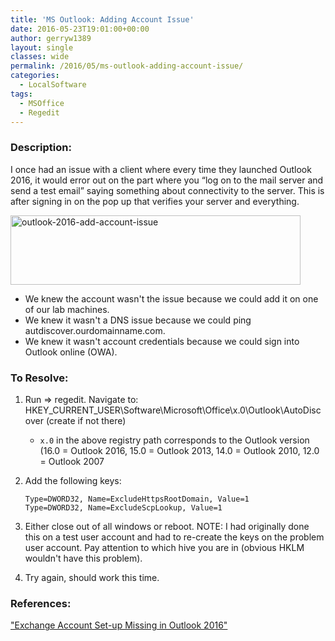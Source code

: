 ```yaml
---
title: 'MS Outlook: Adding Account Issue'
date: 2016-05-23T19:01:00+00:00
author: gerryw1389
layout: single
classes: wide
permalink: /2016/05/ms-outlook-adding-account-issue/
categories:
  - LocalSoftware
tags:
  - MSOffice
  - Regedit
---
```

<!--more-->

### Description:

I once had an issue with a client where every time they launched Outlook 2016, it would error out on the part where you &#8220;log on to the mail server and send a test email&#8221; saying something about connectivity to the server. This is after signing in on the pop up that verifies your server and everything.

  <img class="alignnone size-full wp-image-685" src="https://automationadmin.com/assets/images/uploads/2016/09/outlook-2016-add-account-issue.png" alt="outlook-2016-add-account-issue" width="464" height="111" srcset="https://automationadmin.com/assets/images/uploads/2016/09/outlook-2016-add-account-issue.png 464w, https://automationadmin.com/assets/images/uploads/2016/09/outlook-2016-add-account-issue-300x72.png 300w" sizes="(max-width: 464px) 100vw, 464px" />

   - We knew the account wasn't the issue because we could add it on one of our lab machines.  
   - We knew it wasn't a DNS issue because we could ping autdiscover.ourdomainname.com.  
   - We knew it wasn't account credentials because we could sign into Outlook online (OWA).

### To Resolve:

1. Run => regedit. Navigate to: HKEY_CURRENT_USER\Software\Microsoft\Office\x.0\Outlook\AutoDiscover (create if not there)

   - `x.0` in the above registry path corresponds to the Outlook version (16.0 = Outlook 2016, 15.0 = Outlook 2013, 14.0 = Outlook 2010, 12.0 = Outlook 2007

2. Add the following keys:

   ```escape
   Type=DWORD32, Name=ExcludeHttpsRootDomain, Value=1
   Type=DWORD32, Name=ExcludeScpLookup, Value=1
   ```

3. Either close out of all windows or reboot. NOTE: I had originally done this on a test user account and had to re-create the keys on the problem user account. Pay attention to which hive you are in (obvious HKLM wouldn't have this problem).

4. Try again, should work this time.

### References:

["Exchange Account Set-up Missing in Outlook 2016"](http://www.slipstick.com/outlook/exchange-account-set-up-missing-in-outlook-2016)